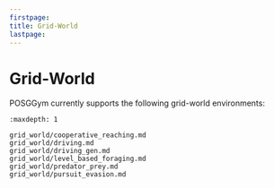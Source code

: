 ```yaml
---
firstpage:
title: Grid-World
lastpage:
---
```


# Grid-World

POSGGym currently supports the following grid-world environments:

```{toctree}
:maxdepth: 1

grid_world/cooperative_reaching.md
grid_world/driving.md
grid_world/driving_gen.md
grid_world/level_based_foraging.md
grid_world/predator_prey.md
grid_world/pursuit_evasion.md

```
